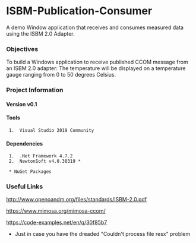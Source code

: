# ISBM-Publication-Consumer

A demo Window application that receives and consumes measured data using the ISBM 2.0 Adapter.

### Objectives

To build a Windows application to receive published CCOM message from an ISBM 2.0 adapter: The temperature will be displayed on a temperature gauge ranging from 0 to 50 degrees Celsius.

### Project Information

#### Version v0.1

#### Tools
     1.  Visual Studio 2019 Community
     
#### Dependencies
     1.  .Net Framework 4.7.2
     2.  NewtonSoft v4.0.30319 *
    
     * NuGet Packages
     
### Useful Links

http://www.openoandm.org/files/standards/ISBM-2.0.pdf

https://www.mimosa.org/mimosa-ccom/

https://code-examples.net/en/q/30f85b7

* Just in case you have the dreaded "Couldn't process file resx" problem
